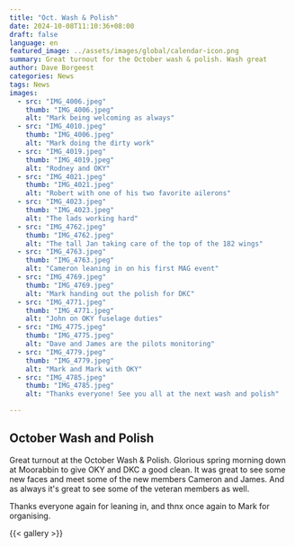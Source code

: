 ```yaml
---
title: "Oct. Wash & Polish"
date: 2024-10-08T11:10:36+08:00
draft: false
language: en
featured_image: ../assets/images/global/calendar-icon.png
summary: Great turnout for the October wash & polish. Wash great 
author: Dave Borgeest
categories: News
tags: News
images:
  - src: "IMG_4006.jpeg"
    thumb: "IMG_4006.jpeg"
    alt: "Mark being welcoming as always"
  - src: "IMG_4010.jpeg"
    thumb: "IMG_4006.jpeg"
    alt: "Mark doing the dirty work"
  - src: "IMG_4019.jpeg"
    thumb: "IMG_4019.jpeg"
    alt: "Rodney and OKY"
  - src: "IMG_4021.jpeg"
    thumb: "IMG_4021.jpeg"
    alt: "Robert with one of his two favorite ailerons"
  - src: "IMG_4023.jpeg"
    thumb: "IMG_4023.jpeg"
    alt: "The lads working hard"
  - src: "IMG_4762.jpeg"
    thumb: "IMG_4762.jpeg"
    alt: "The tall Jan taking care of the top of the 182 wings"
  - src: "IMG_4763.jpeg"
    thumb: "IMG_4763.jpeg"
    alt: "Cameron leaning in on his first MAG event"
  - src: "IMG_4769.jpeg"
    thumb: "IMG_4769.jpeg"
    alt: "Mark handing out the polish for DKC"
  - src: "IMG_4771.jpeg"
    thumb: "IMG_4771.jpeg"
    alt: "John on OKY fuselage duties"
  - src: "IMG_4775.jpeg"
    thumb: "IMG_4775.jpeg"
    alt: "Dave and James are the pilots monitoring"
  - src: "IMG_4779.jpeg"
    thumb: "IMG_4779.jpeg"
    alt: "Mark and Mark with OKY"
  - src: "IMG_4785.jpeg"
    thumb: "IMG_4785.jpeg"
    alt: "Thanks everyone! See you all at the next wash and polish"

---
```


## October Wash and Polish

Great turnout at the October Wash & Polish. Glorious spring morning down at Moorabbin to give OKY and DKC a good clean. It was great to see some new faces and meet some of the new members Cameron and James. And as always it's great to see some of the veteran members as well. 

Thanks everyone again for leaning in, and thnx once again to Mark for organising.

{{< gallery >}}